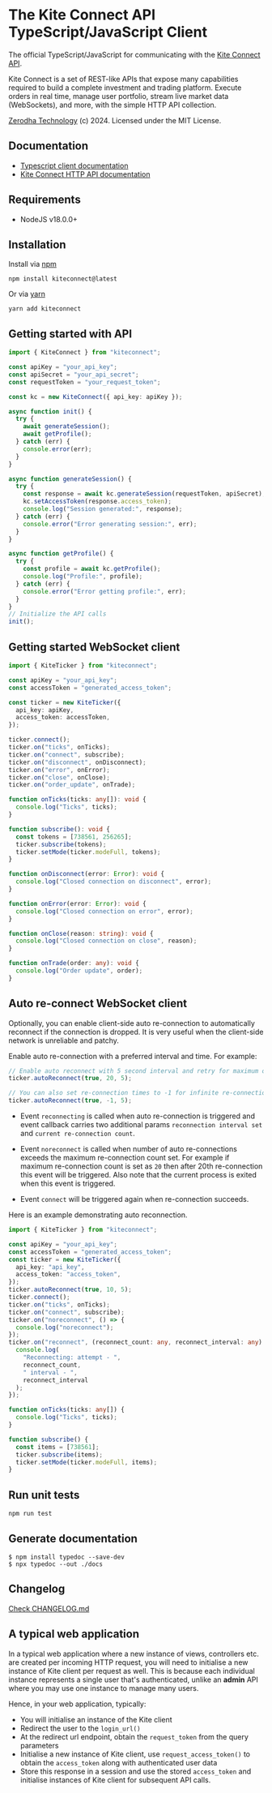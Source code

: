 # The Kite Connect API TypeScript/JavaScript Client

The official TypeScript/JavaScript for communicating with the [Kite Connect API](https://kite.trade).

Kite Connect is a set of REST-like APIs that expose many capabilities required to build a complete investment and trading platform. Execute orders in real time, manage user portfolio, stream live market data (WebSockets), and more, with the simple HTTP API collection.

[Zerodha Technology](http://zerodha.com) (c) 2024. Licensed under the MIT License.

## Documentation

- [Typescript client documentation](https://kite.trade/docs/kiteconnectjs/v3)
- [Kite Connect HTTP API documentation](https://kite.trade/docs/connect/v3)

## Requirements

- NodeJS v18.0.0+

## Installation

Install via [npm](https://www.npmjs.com/package/kiteconnect)

    npm install kiteconnect@latest

Or via [yarn](https://yarnpkg.com/package/kiteconnect)

    yarn add kiteconnect

## Getting started with API

```typescript
import { KiteConnect } from "kiteconnect";

const apiKey = "your_api_key";
const apiSecret = "your_api_secret";
const requestToken = "your_request_token";

const kc = new KiteConnect({ api_key: apiKey });

async function init() {
  try {
    await generateSession();
    await getProfile();
  } catch (err) {
    console.error(err);
  }
}

async function generateSession() {
  try {
    const response = await kc.generateSession(requestToken, apiSecret);
    kc.setAccessToken(response.access_token);
    console.log("Session generated:", response);
  } catch (err) {
    console.error("Error generating session:", err);
  }
}

async function getProfile() {
  try {
    const profile = await kc.getProfile();
    console.log("Profile:", profile);
  } catch (err) {
    console.error("Error getting profile:", err);
  }
}
// Initialize the API calls
init();
```

## Getting started WebSocket client

```typescript
import { KiteTicker } from "kiteconnect";

const apiKey = "your_api_key";
const accessToken = "generated_access_token";

const ticker = new KiteTicker({
  api_key: apiKey,
  access_token: accessToken,
});

ticker.connect();
ticker.on("ticks", onTicks);
ticker.on("connect", subscribe);
ticker.on("disconnect", onDisconnect);
ticker.on("error", onError);
ticker.on("close", onClose);
ticker.on("order_update", onTrade);

function onTicks(ticks: any[]): void {
  console.log("Ticks", ticks);
}

function subscribe(): void {
  const tokens = [738561, 256265];
  ticker.subscribe(tokens);
  ticker.setMode(ticker.modeFull, tokens);
}

function onDisconnect(error: Error): void {
  console.log("Closed connection on disconnect", error);
}

function onError(error: Error): void {
  console.log("Closed connection on error", error);
}

function onClose(reason: string): void {
  console.log("Closed connection on close", reason);
}

function onTrade(order: any): void {
  console.log("Order update", order);
}
```

## Auto re-connect WebSocket client

Optionally, you can enable client-side auto re-connection to automatically reconnect if the connection is dropped. It is very useful when the client-side network is unreliable and patchy.

Enable auto re-connection with a preferred interval and time. For example:

```typescript
// Enable auto reconnect with 5 second interval and retry for maximum of 20 times.
ticker.autoReconnect(true, 20, 5);

// You can also set re-connection times to -1 for infinite re-connections
ticker.autoReconnect(true, -1, 5);
```

- Event `reconnecting` is called when auto re-connection is triggered and event callback carries two additional params `reconnection interval set` and `current re-connection count`.

- Event `noreconnect` is called when number of auto re-connections exceeds the maximum re-connection count set. For example if maximum re-connection count is set as `20` then after 20th re-connection this event will be triggered. Also note that the current process is exited when this event is triggered.

- Event `connect` will be triggered again when re-connection succeeds.

Here is an example demonstrating auto reconnection.

```typescript
import { KiteTicker } from "kiteconnect";

const apiKey = "your_api_key";
const accessToken = "generated_access_token";
const ticker = new KiteTicker({
  api_key: "api_key",
  access_token: "access_token",
});
ticker.autoReconnect(true, 10, 5);
ticker.connect();
ticker.on("ticks", onTicks);
ticker.on("connect", subscribe);
ticker.on("noreconnect", () => {
  console.log("noreconnect");
});
ticker.on("reconnect", (reconnect_count: any, reconnect_interval: any) => {
  console.log(
    "Reconnecting: attempt - ",
    reconnect_count,
    " interval - ",
    reconnect_interval
  );
});

function onTicks(ticks: any[]) {
  console.log("Ticks", ticks);
}

function subscribe() {
  const items = [738561];
  ticker.subscribe(items);
  ticker.setMode(ticker.modeFull, items);
}
```

## Run unit tests

```
npm run test
```

## Generate documentation

```
$ npm install typedoc --save-dev
$ npx typedoc --out ./docs
```

## Changelog

[Check CHANGELOG.md](CHANGELOG.md)

## A typical web application

In a typical web application where a new instance of
views, controllers etc. are created per incoming HTTP
request, you will need to initialise a new instance of
Kite client per request as well. This is because each
individual instance represents a single user that's
authenticated, unlike an **admin** API where you may
use one instance to manage many users.

Hence, in your web application, typically:

- You will initialise an instance of the Kite client
- Redirect the user to the `login_url()`
- At the redirect url endpoint, obtain the
  `request_token` from the query parameters
- Initialise a new instance of Kite client,
  use `request_access_token()` to obtain the `access_token`
  along with authenticated user data
- Store this response in a session and use the
  stored `access_token` and initialise instances
  of Kite client for subsequent API calls.
